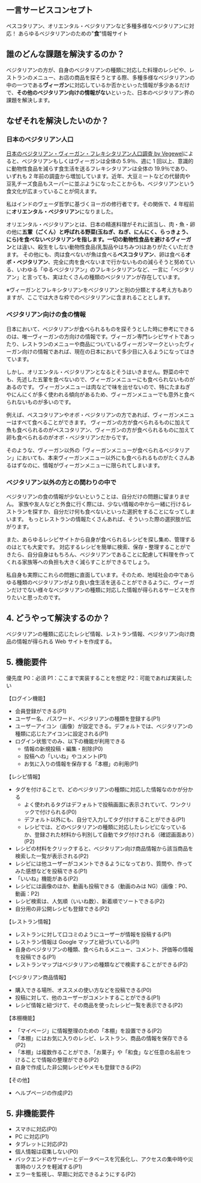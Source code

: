 ## 一言サービスコンセプト

ペスコタリアン、オリエンタル・ベジタリアンなど多種多様なベジタリアンに対応！
あらゆるベジタリアンのための"**食**"情報サイト

## 誰のどんな課題を解決するのか？

ベジタリアンの方が、自身のベジタリアンの種類に対応した料理のレシピや、レストランのメニュー、お店の商品を探そうとする際、多種多様なベジタリアンの中の一つである**ヴィーガン**に対応しているか否かといった情報が多少あるだけで、**その他のベジタリアン向けの情報がない**といった、日本のベジタリアン界の課題を解決します。

## なぜそれを解決したいのか？

### 日本のベジタリアン人口

[日本のベジタリアン・ヴィーガン・フレキシタリアン人口調査 by Vegewel](https://vegewel.com/ja/style/statistics3)によると、ベジタリアンもしくはヴィーガンは全体の 5.9％、週に 1 回以上、意識的に動物性食品を減らす食生活を送るフレキシタリアンは全体の 19.9％であり、いずれも 2 年前の調査から増加しています。近年、大豆ミートなどの代替肉や豆乳チーズ食品もスーパーに並ぶようになったことからも、ベジタリアンという食文化が広まっていることが伺えます。

私はインドのヴェーダ哲学に基づくヨーガの修行者です。その関係で、4 年程前に**オリエンタル・ベジタリアン**になりました。

オリエンタル・ベジタリアンとは、日本の精進料理がそれに該当し、肉・魚・卵の他に**五葷（ごくん）**と呼ばれる野菜(玉ねぎ、ねぎ、にんにく、らっきょう、にら)を食べないベジタリアンを指します。一切の動物性食品を避ける**ヴィーガン**とは違い、殺生をしない動物性食品(乳製品やはちみつ)はありがたくいただきます。
その他にも、肉は食べないが魚は食べる**ペスコタリアン**、卵は食べる**オボ・ベジタリアン**、完全に肉を食べないまで行かないものの減らそうと努めている、いわゆる「ゆるベジタリアン」のフレキシタリアンなど、一言に「ベジタリアン」と言っても、実はたくさんの種類のベジタリアンが存在しています。

※ヴィーガンとフレキシタリアンをベジタリアンと別の分類とする考え方もありますが、ここでは大きな枠でのベジタリアンに含まれることとします。

### ベジタリアン向けの食の情報

日本において、ベジタリアンが食べられるものを探そうとした時に参考にできるのは、唯一ヴィーガンの方向けの情報です。ヴィーガン専門レシピサイトであったり、レストランのメニューや商品についているヴィーガンマークといったヴィーガン向けの情報であれば、現在の日本において多少目に入るようになってはきています。

しかし、オリエンタル・ベジタリアンとなるとそうはいきません。野菜の中でも、先述した五葷を食べないので、ヴィーガンメニューにも食べられないものがあるのです。
ヴィーガンメニューは肉などで味を出せないので、特にたまねぎやにんにくが多く使われる傾向があるため、ヴィーガンメニューでも意外と食べられないものが多いのです。

例えば、ペスコタリアンやオボ・ベジタリアンの方であれば、ヴィーガンメニューはすべて食べることができます。
ヴィーガンの方が食べられるものに加えて魚も食べられるのがペスコタリアン、ヴィーガンの方が食べられるものに加えて卵も食べられるのがオボ・ベジタリアンだからです。

そのような、ヴィーガン以外の「ヴィーガンメニューが食べられるベジタリアン」においても、本来ヴィーガンメニュー以外にも食べられるものがたくさんあるはずなのに、情報がヴィーガンメニューに限られてしまいます。

### ベジタリアン以外の方との関わりの中で

ベジタリアンの食の情報が少ないということは、自分だけの問題に留まりません。
家族や友人などと外食に行く際には、少ない情報の中から一緒に行けるレストランを探すか、自分だけ何も食べないといった選択をすることになってしまいます。
もっとレストランの情報たくさんあれば、そういった際の選択肢が広がります。

また、あらゆるレシピサイトから自身が食べられるレシピを探し集め、管理するのはとても大変です。
対応するレシピを簡単に検索、保存・整理することができたら、自分自身はもちろん、ベジタリアンであることに配慮して料理を作ってくれる家族等への負担も大きく減らすことができるでしょう。

私自身も実際にこれらの問題に直面しています。そのため、地域社会の中であらゆる種類のベジタリアンがより良い食生活を送ることができるように、ヴィーガンだけでない様々なベジタリアンの種類に対応した情報が得られるサービスを作りたいと思ったのです。

## 4. どうやって解決するのか？

ベジタリアンの種類に応じたレシピ情報、レストラン情報、ベジタリアン向け商品の情報が得られる Web サイトを作成する。

## 5. 機能要件

優先度
P0：必須
P1：ここまで実装することを想定
P2：可能であれば実装したい

【ログイン機能】

- 会員登録ができる(P1)
- ユーザー名、パスワード、ベジタリアンの種類を登録する(P1)
- ユーザーアイコン（画像）が設定できる。デフォルトでは、ベジタリアンの種類に応じたアイコンに設定される(P1)
- ログイン状態でのみ、以下の機能が利用できる
  - 情報の新規投稿・編集・削除(P0)
  - 投稿への「いいね」やコメント(P1)
  - お気に入りの情報を保存する「本棚」の利用(P1)

【レシピ情報】

- タグを付けることで、どのベジタリアンの種類に対応した情報なのかが分かる
  - よく使われるタグはデフォルトで投稿画面に表示されていて、ワンクリックで付けられる(P0)
  - デフォルト以外にも、自分で入力してタグ付けすることができる(P1)
  - レシピでは、どのベジタリアンの種類に対応したレシピになっているか、登録された材料から判別して自動でタグ付けされる（確認画面あり）(P2)
- レシピの材料をクリックすると、ベジタリアン向け商品情報から該当商品を検索した一覧が表示される(P2)
- レシピには他ユーザーがコメントできるようになっており、質問や、作ってみた感想などを投稿できる(P1)
- 「いいね」機能がある(P2)
- レシピには画像のほか、動画も投稿できる（動画のみは NG）(画像：P0、動画：P2)
- レシピ検索は、人気順（いいね数）、新着順でソートできる(P2)
- 自分用の非公開レシピも登録できる(P2)

【レストラン情報】

- レストランに対して口コミのようにユーザーが情報を投稿する(P1)
- レストラン情報は Google マップと紐づいている(P1)
- 自身のベジタリアンの種類、食べられるメニュー、コメント、評価等の情報を投稿できる(P1)
- レストランマップはベジタリアンの種類などで検索することができる(P2)

【ベジタリアン商品情報】

- 購入できる場所、オススメの使い方などを投稿できる(P0)
- 投稿に対して、他のユーザーがコメントすることができる(P1)
- レシピ情報と紐づけて、その商品を使ったレシピ一覧を表示できる(P2)

【本棚機能】

- 「マイページ」に情報整理のための「本棚」を設置できる(P2)
- 「本棚」にはお気に入りのレシピ、レストラン、商品の情報を保存できる(P2)
- 「本棚」は複数作ることができ、「お菓子」や「和食」など任意の名前をつけることで情報の整理ができる(P2)
- 自身で作成した非公開レシピやメモも登録できる(P2)

【その他】

- ヘルプページの作成(P2)

## 5. 非機能要件

- スマホに対応(P0)
- PC に対応(P1)
- タブレットに対応(P2)
- 個人情報は収集しない(P0)
- バックエンドのサーバーとデータベースを冗長化し、アクセスの集中時や災害時のリスクを軽減する(P1)
- エラーを監視し、早期に対応できるようにする(P2)
